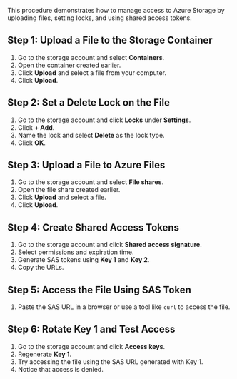 This procedure demonstrates how to manage access to Azure Storage by uploading files, setting locks, and using shared access tokens.

## Step 1: Upload a File to the Storage Container

1. Go to the storage account and select **Containers**.
2. Open the container created earlier.
3. Click **Upload** and select a file from your computer.
4. Click **Upload**.

## Step 2: Set a Delete Lock on the File

1. Go to the storage account and click **Locks** under **Settings**.
2. Click **+ Add**.
3. Name the lock and select **Delete** as the lock type.
4. Click **OK**.

## Step 3: Upload a File to Azure Files

1. Go to the storage account and select **File shares**.
2. Open the file share created earlier.
3. Click **Upload** and select a file.
4. Click **Upload**.

## Step 4: Create Shared Access Tokens

1. Go to the storage account and click **Shared access signature**.
2. Select permissions and expiration time.
3. Generate SAS tokens using **Key 1** and **Key 2**.
4. Copy the URLs.

## Step 5: Access the File Using SAS Token

1. Paste the SAS URL in a browser or use a tool like `curl` to access the file.

## Step 6: Rotate Key 1 and Test Access

1. Go to the storage account and click **Access keys**.
2. Regenerate **Key 1**.
3. Try accessing the file using the SAS URL generated with Key 1.
4. Notice that access is denied.
